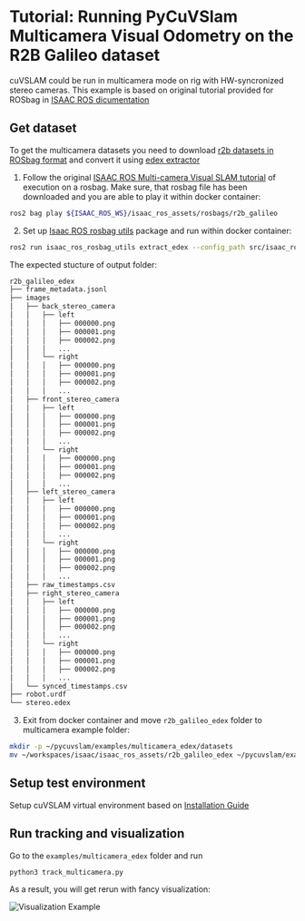 # Tutorial: Running PyCuVSlam Multicamera Visual Odometry on the R2B Galileo dataset

cuVSLAM could be run in multicamera mode on rig with HW-syncronized stereo cameras. This example is based on original tutorial provided for ROSbag in [ISAAC ROS dicumentation](https://nvidia-isaac-ros.github.io/concepts/visual_slam/cuvslam/tutorial_multi_hawk.html)

## Get dataset
To get the multicamera datasets you need to download [r2b datasets in ROSbag format](https://registry.ngc.nvidia.com/orgs/nvidia/teams/isaac/resources/r2bdataset2024/files) and convert it using [edex extractor](https://nvidia-isaac-ros.github.io/repositories_and_packages/isaac_ros_common/isaac_ros_rosbag_utils/index.html#edex-extraction) 

1. Follow the original [ISAAC ROS Multi-camera Visual SLAM tutorial](https://nvidia-isaac-ros.github.io/concepts/visual_slam/cuvslam/tutorial_multi_hawk.html) of execution on a rosbag. Make sure, that rosbag file has been downloaded and you are able to play it within docker container:

```bash
ros2 bag play ${ISAAC_ROS_WS}/isaac_ros_assets/rosbags/r2b_galileo
```

2. Set up [Isaac ROS rosbag utils](https://nvidia-isaac-ros.github.io/repositories_and_packages/isaac_ros_common/isaac_ros_rosbag_utils/index.html) package and run within docker container:

```bash
ros2 run isaac_ros_rosbag_utils extract_edex --config_path src/isaac_ros_common/isaac_ros_rosbag_utils/config/edex_extraction_nova.yaml --rosbag_path ${ISAAC_ROS_WS}/isaac_ros_assets/rosbags/r2b_galileo --edex_path ${ISAAC_ROS_WS}/isaac_ros_assets/r2b_galileo_edex
```

The expected stucture of output folder:
```bash
r2b_galileo_edex
├── frame_metadata.jsonl
├── images
│   ├── back_stereo_camera
│   │   ├── left
│   │   │   ├── 000000.png
│   │   │   ├── 000001.png
│   │   │   ├── 000002.png
│   │   │   ...
│   │   └── right
│   │   │   ├── 000000.png
│   │   │   ├── 000001.png
│   │   │   ├── 000002.png
│   │   │   ...
│   ├── front_stereo_camera
│   │   ├── left
│   │   │   ├── 000000.png
│   │   │   ├── 000001.png
│   │   │   ├── 000002.png
│   │   │   ...
│   │   └── right
│   │   │   ├── 000000.png
│   │   │   ├── 000001.png
│   │   │   ├── 000002.png
│   │   │   ...
│   ├── left_stereo_camera
│   │   ├── left
│   │   │   ├── 000000.png
│   │   │   ├── 000001.png
│   │   │   ├── 000002.png
│   │   │   ...
│   │   └── right
│   │   │   ├── 000000.png
│   │   │   ├── 000001.png
│   │   │   ├── 000002.png
│   │   │   ...
│   ├── raw_timestamps.csv
│   ├── right_stereo_camera
│   │   ├── left
│   │   │   ├── 000000.png
│   │   │   ├── 000001.png
│   │   │   ├── 000002.png
│   │   │   ...
│   │   └── right
│   │   │   ├── 000000.png
│   │   │   ├── 000001.png
│   │   │   ├── 000002.png
│   │   │   ...
│   └── synced_timestamps.csv
├── robot.urdf
└── stereo.edex
```

3. Exit from docker container and move `r2b_galileo_edex` folder to multicamera example folder:
```bash
mkdir -p ~/pycuvslam/examples/multicamera_edex/datasets
mv ~/workspaces/isaac/isaac_ros_assets/r2b_galileo_edex ~/pycuvslam/examples/multicamera_edex/datasets/r2b_galileo_edex
```

## Setup test environment

Setup cuVSLAM virtual environment based on [Installation Guide](../README.md#Installation-Guide)

## Run tracking and visualization

Go to the `examples/multicamera_edex` folder and run

```bash
python3 track_multicamera.py
```

As a result, you will get rerun with fancy visualization:

![Visualization Example](tutorial_multicamera_edex.gif)
